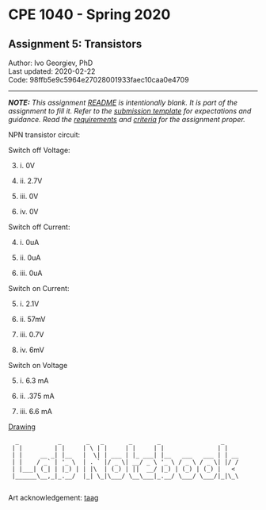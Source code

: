 # CPE 1040 - Spring 2020

## Assignment 5: Transistors

Author: Ivo Georgiev, PhD  
Last updated: 2020-02-22  
Code: 98ffb5e9c5964e27028001933faec10caa0e4709  

---

_**NOTE:** This assignment [README](README.md) is _intentionally_ blank. It is part of the assignment to fill it. Refer to the [submission template](submission-template.md) for expectations and guidance. Read the [requirements](requirements.md) and [criteria](criteria.md) for the assignment proper._

NPN transistor circuit:

Switch off Voltage:

3. i. 0V

3. ii. 2.7V

3. iii. 0V

3. iv. 0V

Switch off Current:

4. i. 0uA

4. ii. 0uA

4. iii. 0uA

Switch on Current:

5. i. 2.1V

5. ii. 57mV

5. iii. 0.7V

5. iv. 6mV

Switch on Voltage

5. i. 6.3 mA

5. ii. .375 mA

5. iii. 6.6 mA

[Drawing](https://imgur.com/a/isEa4ux)

```
  _           _       _   _       _       _                 _    
 | |         | |     | \ | |     | |     | |               | |   
 | |     __ _| |__   |  \| | ___ | |_ ___| |__   ___   ___ | | __
 | |    / _` | '_ \  | . ` |/ _ \| __/ _ \ '_ \ / _ \ / _ \| |/ /
 | |___| (_| | |_) | | |\  | (_) | ||  __/ |_) | (_) | (_) |   < 
 |______\__,_|_.__/  |_| \_|\___/ \__\___|_.__/ \___/ \___/|_|\_\
                                                                                                                      
```
Art acknowledgement: [taag](http://patorjk.com/software/taag/)

